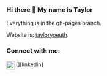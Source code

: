 ### Hi there 👋 My name is Taylor

Everything is in the gh-pages branch.

Website is: [tayloryoeuth](https://tayloryoeuth.github.io/tayloryoeuth/).
<!--
**tayloryoeuth/tayloryoeuth** is a ✨ _special_ ✨ repository because its `README.md` (this file) appears on your GitHub profile.

This is used for github.

Here are some ideas to get you started:

- 🔭 I’m currently working on ...
- 🌱 I’m currently learning ...
- 👯 I’m looking to collaborate on ...
- 🤔 I’m looking for help with ...
- 💬 Ask me about ...
- 📫 How to reach me: ...
- 😄 Pronouns: ...
- ⚡ Fun fact: ...
-->

### Connect with me:
[<img align="left" alt="codeSTACKr | LinkedIn" width="22px" src="https://cdn.jsdelivr.net/npm/simple-icons@v3/icons/linkedin.svg" />][linkedin]


<br />
